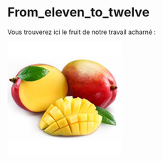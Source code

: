 # From_eleven_to_twelve
Vous trouverez ici le fruit de notre travail acharné :






















![alt text](https://github.com/Louisedubois/From_eleven_to_twelve/blob/main/mangue.jpg)
